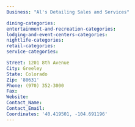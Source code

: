 ```yaml
---
Business: "Al's Detailing Sales and Services"

dining-categories:
entertainment-and-recreation-categories:
lodging-and-event-centers-categories:
nightlife-categories:
retail-categories:
service-categories:

Street: 1201 8th Avenue
City: Greeley
State: Colorado
Zip: '80631'
Phone: (970) 352-3000
Fax:
Website:
Contact_Name:
Contact_Email:
Coordinates: '40.419501, -104.691196'
---
```



